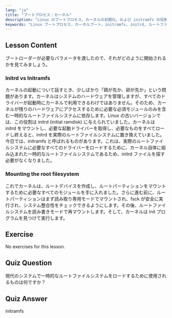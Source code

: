 ```yaml
---
lang: "ja"
title: "ブートプロセス：カーネル"
description: "Linux のブートプロセス、カーネルの初期化、および initramfs の役割について学びます。カーネルがルートファイルシステムをマウントする方法を理解します。Linux ブートプロセスガイド。"
keywords: "Linux ブートプロセス，カーネルブート，initramfs, initrd, ルートファイルシステム，Linux チュートリアル，初心者 Linux, Linux ガイド"
---
```


## Lesson Content

ブートローダーが必要なパラメータを渡したので、それがどのように開始されるかを見てみましょう。

### Initrd vs Initramfs

カーネルの起動について話すとき、少しばかり「鶏が先か、卵が先か」という問題があります。カーネルはシステムのハードウェアを管理しますが、すべてのドライバーが起動時にカーネルで利用できるわけではありません。そのため、カーネルが残りのハードウェアにアクセスするために必要な必須モジュールのみを含む一時的なルートファイルシステムに依存します。Linux の古いバージョンでは、この役割は initrd (initial ramdisk) に与えられていました。カーネルは initrd をマウントし、必要な起動ドライバーを取得し、必要なものをすべてロードし終えると、initrd を実際のルートファイルシステムに置き換えていました。今日では、initramfs と呼ばれるものがあります。これは、実際のルートファイルシステムに必要なすべてのドライバーをロードするために、カーネル自体に組み込まれた一時的なルートファイルシステムであるため、initrd ファイルを探す必要がなくなりました。

### Mounting the root filesystem

これでカーネルは、ルートデバイスを作成し、ルートパーティションをマウントするために必要なすべてのモジュールを手に入れました。さらに進む前に、ルートパーティションはまず読み取り専用モードでマウントされ、fsck が安全に実行され、システム整合性をチェックできるようにします。その後、ルートファイルシステムを読み書きモードで再マウントします。そして、カーネルは init プログラムを見つけて実行します。

## Exercise

No exercises for this lesson.

## Quiz Question

現代のシステムで一時的なルートファイルシステムをロードするために使用されるものは何ですか？

## Quiz Answer

initramfs
